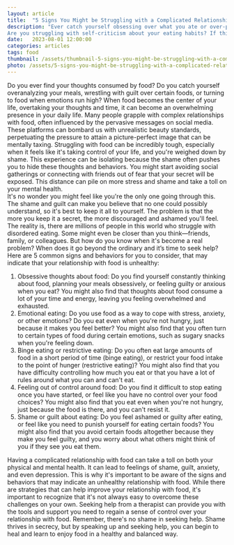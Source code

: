 ```yaml
---
layout: article
title:  "5 Signs You Might be Struggling with a Complicated Relationship with Food"
description: "Ever catch yourself obsessing over what you ate or over-planning your next meal? 
Are you struggling with self-criticism about your eating habits? If this sounds familiar, it's time to take a closer look. Having a complex relationship with food can take a toll on your mental well-being and leave you lacking proper nutrition. In some cases, it can even lead to eating disorders. Discover 5 common signs of an unhealthy relationship with food and learn when it's time to seek help."
date:   2023-08-01 12:00:00
categories: articles
tags: food
thumbnail: /assets/thumbnail-5-signs-you-might-be-struggling-with-a-complicated-relationship-with-food.jpg
photo: /assets/5-signs-you-might-be-struggling-with-a-complicated-relationship-with-food.jpg
---
```

Do you ever find your thoughts consumed by food? Do you catch yourself overanalyzing your meals, wrestling with guilt over certain foods, or turning to food when emotions run high?
When food becomes the center of your life, overtaking your thoughts and time, it can become an overwhelming presence in your daily life. Many people grapple with complex relationships with food, often influenced by the pervasive messages on social media. These platforms can bombard us with unrealistic beauty standards, perpetuating the pressure to attain a picture-perfect image that can be mentally taxing.
Struggling with food can be incredibly tough, especially when it feels like it's taking control of your life, and you're weighed down by shame. This experience can be isolating because the shame often pushes you to hide these thoughts and behaviors. You might start avoiding social gatherings or connecting with friends out of fear that your secret will be exposed. This distance can pile on more stress and shame and take a toll on your mental health.  
It's no wonder you might feel like you're the only one going through this. The shame and guilt can make you believe that no one could possibly understand, so it's best to keep it all to yourself. The problem is that the more you keep it a secret, the more discouraged and ashamed you'll feel. 
The reality is, there are millions of people in this world who struggle with disordered eating. Some might even be closer than you think—friends, family, or colleagues. But how do you know when it's become a real problem? When does it go beyond the ordinary and it’s time to seek help? 
Here are 5 common signs and behaviors for you to consider, that may indicate that your relationship with food is unhealthy:
1. Obsessive thoughts about food: Do you find yourself constantly thinking about food, planning your meals obsessively, or feeling guilty or anxious when you eat? You might also find that thoughts about food consume a lot of your time and energy, leaving you feeling overwhelmed and exhausted.
2. Emotional eating: Do you use food as a way to cope with stress, anxiety, or other emotions? Do you eat even when you're not hungry, just because it makes you feel better? You might also find that you often turn to certain types of food during certain emotions, such as sugary snacks when you're feeling down.
3. Binge eating or restrictive eating: Do you often eat large amounts of food in a short period of time (binge eating), or restrict your food intake to the point of hunger (restrictive eating)? You might also find that you have difficulty controlling how much you eat or that you have a lot of rules around what you can and can't eat.
4. Feeling out of control around food: Do you find it difficult to stop eating once you have started, or feel like you have no control over your food choices? You might also find that you eat even when you're not hungry, just because the food is there, and you can't resist it.
5. Shame or guilt about eating: Do you feel ashamed or guilty after eating, or feel like you need to punish yourself for eating certain foods? You might also find that you avoid certain foods altogether because they make you feel guilty, and you worry about what others might think of you if they see you eat them.

Having a complicated relationship with food can take a toll on both your physical and mental health. It can lead to feelings of shame, guilt, anxiety, and even depression. This is why it's important to be aware of the signs and behaviors that may indicate an unhealthy relationship with food.
While there are strategies that can help improve your relationship with food, it's important to recognize that it's not always easy to overcome these challenges on your own. Seeking help from a therapist can provide you with the tools and support you need to regain a sense of control over your relationship with food.
Remember, there's no shame in seeking help. Shame thrives in secrecy, but by speaking up and seeking help, you can begin to heal and learn to enjoy food in a healthy and balanced way.
